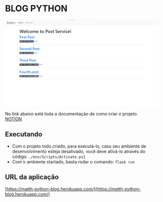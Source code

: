 # BLOG PYTHON
![home](/static/screenshots/home.png)

  <p>
    No link abaixo está toda a documentação de como criar o projeto.<br/>
    <a href="https://alive-slouch-54f.notion.site/Quinzena-4-76d2876f1c004a3ab05c8233496d8baa" target="_blank">NOTION</a>
  </p>

## Executando
  - Com o projeto todo criado, para executá-lo, caso seu ambiente de desenvolvimento esteja desativado, você deve ativá-lo através do código:
    ``` ./env/Scripts/Activate.ps1 ```
  - Com o ambiente startado, basta rodar o comando:
    ``` flask run ```

## URL da aplicação
  [https://matth-python-blog.herokuapp.com/](https://matth-python-blog.herokuapp.com/)